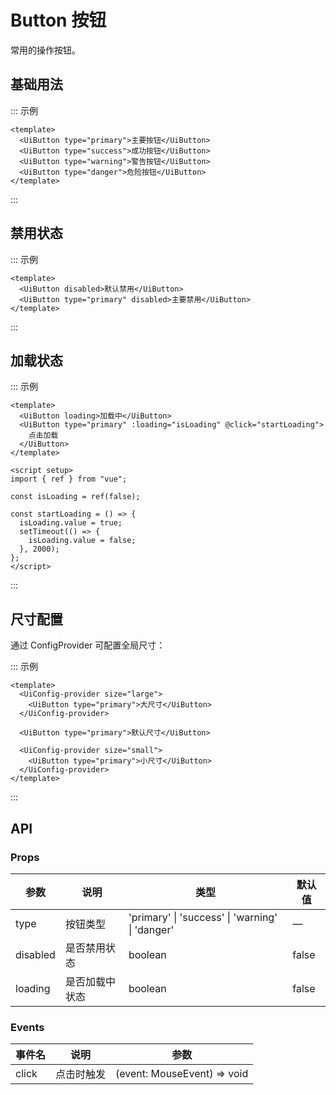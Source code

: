 # Button 按钮

常用的操作按钮。

## 基础用法

::: 示例

```vue
<template>
  <UiButton type="primary">主要按钮</UiButton>
  <UiButton type="success">成功按钮</UiButton>
  <UiButton type="warning">警告按钮</UiButton>
  <UiButton type="danger">危险按钮</UiButton>
</template>
```

:::

## 禁用状态

::: 示例

```vue
<template>
  <UiButton disabled>默认禁用</UiButton>
  <UiButton type="primary" disabled>主要禁用</UiButton>
</template>
```

:::

## 加载状态

::: 示例

```vue
<template>
  <UiButton loading>加载中</UiButton>
  <UiButton type="primary" :loading="isLoading" @click="startLoading">
    点击加载
  </UiButton>
</template>

<script setup>
import { ref } from "vue";

const isLoading = ref(false);

const startLoading = () => {
  isLoading.value = true;
  setTimeout(() => {
    isLoading.value = false;
  }, 2000);
};
</script>
```

:::

## 尺寸配置

通过 ConfigProvider 可配置全局尺寸：

::: 示例

```vue
<template>
  <UiConfig-provider size="large">
    <UiButton type="primary">大尺寸</UiButton>
  </UiConfig-provider>

  <UiButton type="primary">默认尺寸</UiButton>

  <UiConfig-provider size="small">
    <UiButton type="primary">小尺寸</UiButton>
  </UiConfig-provider>
</template>
```

:::

## API

### Props

| 参数     | 说明           | 类型                                            | 默认值 |
| -------- | -------------- | ----------------------------------------------- | ------ |
| type     | 按钮类型       | 'primary' \| 'success' \| 'warning' \| 'danger' | —      |
| disabled | 是否禁用状态   | boolean                                         | false  |
| loading  | 是否加载中状态 | boolean                                         | false  |

### Events

| 事件名 | 说明       | 参数                        |
| ------ | ---------- | --------------------------- |
| click  | 点击时触发 | (event: MouseEvent) => void |

